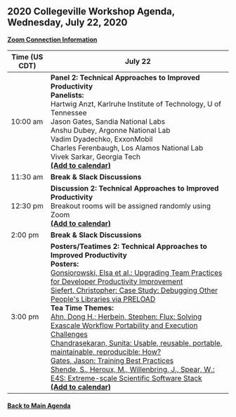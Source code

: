 
## 2020 Collegeville Workshop Agenda, Wednesday, July 22, 2020

[**Zoom Connection Information**](https://docs.google.com/document/d/1c7KDU-re5Ux0_vf01LRXedCBUASmDqdzryC2hC31PP8/edit?usp=sharing)

| **Time (US CDT)**| **July 22** |
|---|---|
| 10:00 am | **Panel 2: Technical Approaches to Improved Productivity** <br> **Panelists:** <br> Hartwig Anzt, Karlruhe Institute of Technology, U of Tennessee <br> Jason Gates, Sandia National Labs <br> Anshu Dubey, Argonne National Lab <br> Vadim Dyadechko, ExxonMobil <br> Charles Ferenbaugh, Los Alamos National Lab <br> Vivek Sarkar, Georgia Tech <br> [**(Add to calendar)**](CW20-Panel-2-Technical-Approaches.ics) |
| 11:30 am | **Break & Slack Discussions** |
| 12:30 pm | **Discussion 2: Technical Approaches to Improved Productivity** <br> Breakout rooms will be assigned randomly using Zoom <br> [**(Add to calendar)**](CW20-Discussion-2-Technical-Approaches.ics) |
| 2:00 pm | **Break & Slack Discussions** |
| 3:00 pm | **Posters/Teatimes 2: Technical Approaches to Improved Productivity** <br> **Posters:**  <br> [Gonsiorowski, Elsa et al.: Upgrading Team Practices for Developer Productivity Improvement](WorkshopResources/Posters/gonsiorowski-upgrading-team-practices.pdf) <br> [Siefert, Christopher: Case Study: Debugging Other People's Libraries via PRELOAD](WorkshopResources/Posters/siefert-elliott-debugging-other-peoples-code.pdf) <br> **Tea Time Themes:** <br> [Ahn, Dong H.; Herbein, Stephen: Flux: Solving Exascale Workflow Portability and Execution Challenges](WorkshopResources/TeatimeThemes/ahn-herbein-flux-workflow-portability.md) <br> [Chandrasekaran, Sunita: Usable, reusable, portable, maintainable, reproducible: How?](WorkshopResources/TeatimeThemes/chandrasekaran-usable-et-al.md) <br> [Gates, Jason: Training Best Practices](WorkshopResources/TeatimeThemes/gates-training-best-practices.md) <br> [Shende, S., Heroux, M., Willenbring, J., Spear, W.: E4S: Extreme-scale Scientific Software Stack](WorkshopResources/TeatimeThemes/shende-e4s.md) <br> [**(Add to calendar)**](CW20-TeaTime-Posters-2.ics) |

#### [Back to Main Agenda](Agenda.md)
